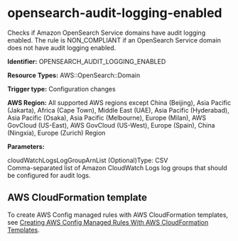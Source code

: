 # opensearch\-audit\-logging\-enabled<a name="opensearch-audit-logging-enabled"></a>

Checks if Amazon OpenSearch Service domains have audit logging enabled\. The rule is NON\_COMPLIANT if an OpenSearch Service domain does not have audit logging enabled\. 

**Identifier:** OPENSEARCH\_AUDIT\_LOGGING\_ENABLED

**Resource Types:** AWS::OpenSearch::Domain

**Trigger type:** Configuration changes

**AWS Region:** All supported AWS regions except China \(Beijing\), Asia Pacific \(Jakarta\), Africa \(Cape Town\), Middle East \(UAE\), Asia Pacific \(Hyderabad\), Asia Pacific \(Osaka\), Asia Pacific \(Melbourne\), Europe \(Milan\), AWS GovCloud \(US\-East\), AWS GovCloud \(US\-West\), Europe \(Spain\), China \(Ningxia\), Europe \(Zurich\) Region

**Parameters:**

cloudWatchLogsLogGroupArnList \(Optional\)Type: CSV  
Comma\-separated list of Amazon CloudWatch Logs log groups that should be configured for audit logs\.

## AWS CloudFormation template<a name="w2aac12c33c15b9d403c17"></a>

To create AWS Config managed rules with AWS CloudFormation templates, see [Creating AWS Config Managed Rules With AWS CloudFormation Templates](aws-config-managed-rules-cloudformation-templates.md)\.